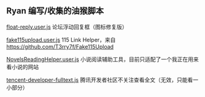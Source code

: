 ## Ryan 编写/收集的油猴脚本

[float-reply.user.js](float-reply.user.js) 论坛浮动回复框（图标修复版）

[fake115upload.user.js](fake115upload.user.js) 115 Link Helper，来自 https://github.com/T3rry7f/Fake115Upload

[NovelsReadingHelper.user.js](NovelsReadingHelper.user.js) 小说阅读辅助工具，目前只适配了一个我正在用来看小说的网站

[tencent-developer-fulltext.js](tencent-developer-fulltext.js) 腾讯开发者社区不关注查看全文（无效，只能看一小部分）